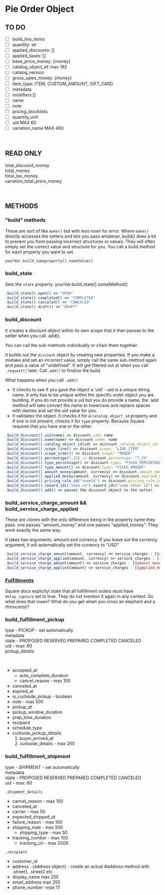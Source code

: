 # Pie Order Object

## TO DO

- [ ] build_line_items
- [ ] quantity: str
- [ ] applied_discounts: []
- [ ] applied_taxes: []
- [ ] base_price_money: {money}
- [ ] catalog_object_id: max 192
- [ ] catalog_version
- [ ] gross_sales_money: {money}
- [ ] item_type: ITEM, CUSTOM_AMOUNT, GIFT_CARD
- [ ] metadata
- [ ] modifiers []
- [ ] name
- [ ] note
- [ ] pricing_blocklists
- [ ] quantity_unit
- [ ] uid MAX 60
- [ ] variation_name MAX 400

<br/>

## READ ONLY

total_discount_money\
total_money\
total_tax_money\
variation_total_price_money

<br/>

## METHODS

### **"build" methods**

These are sort of like `make()` but with less room for error. Where `make()` directly accesses the setters and lets you pass whatever,
build() does a lot to prevent you from passing incorrect structures or values. They will often simply set the correct value and structure for you.
You call a build method for each property you want to set.

```js
yourVar.build_someproperty().someValue()
```

### **build_state**

Sets the `state` property.
yourVar.build_state().someMethod()

```js
.build_state().open() => "OPEN"
.build_state().completed() => "COMPLETED"
.build_state().canceled() => "CANCELED"
.build_state().draft() => "DRAFT"
```

### **build_discount**

It creates a discount object within its own scope that it then passes to the setter when you call .add().

You can call the sub-methods individually or chain them together.

It builds out the `discount` object by creating new properties. If you make a mistake and set an incorrect value, simply call the same
sub-method again and pass a value of "undefined". It will get filtered out at when you call `.request()` later. Call .`add()` to finalize the build.

What happens when you call `.add()`

- It checks to see if you gave the object a 'uid' - uid is a unique string name. It only has to be unique within the specific order object you are building.
  If you do not provide a uid but you do provide a name, the .add method will take convert the name to lowercase and replace spaces with dashes and set the uid
  value for you.
- It validates the object. It checks it for a `catalog_object_id` property and if one is not present, checks it for `type` property. Because Square requires that you have one or the other.

```js
.build_discount().uid(name) => discount.uid: name
.build_discount().name(name) => discount.name: name
.build_discount().catalog_object_id(id) => discount.catalog_object_id: id 
.build_discount().scope_line() => discount.scope: "LINE_ITEM"
.build_discount().scope_order() => discount.scope: "ORDER"
.build_discount().percentage(7.25) -> discount.percentage: "7.25"
.build_discount().type_percentage() => discount.type: "FIXED_PERCENTAGE"
.build_discount().type_amount() => discount.type: "FIXED_AMOUNT"
.build_discount().amount_money(amount, currency) => discount.amount_money: {amount_money: {amount, currency}}
.build_discount().applied_money(amount, currency) => discount.applied_money: {amount_money: {amount, currency}}
.build_discount().pricing_rule_id("someId") => discount.pricing_rule_id: "someId"
.build_discount().reward_ids("some id").reward_ids("some other id") => discount.reward_ids: ["some id", "some other id"]
.build_discount().add() => passes the discount object to the setter.
```

### **build_service_charge_amount && build_service_charge_applied**

These are clones with the only difference being in the property name they pass. one passes "amount_money" and one passes "applied_money".
They work exactly the same way.

It takes two arguments: amount and currency.
If you leave out the currency argument, it will automatically set the currency to "USD"

```js
.build_service_charge_amount(amount, currency) => service_charges : [{amount_money: {amount, currency}}]
.build_service_charge_applied(amount, currency) => service_charges : [{applied_money: {amount, currency}}]
.build_service_charge_amount(amount) => service_charges : [{amount_money: {amount, currency: "USD"}}]
.build_service_charge_applied(amount) => service_charges : [{applied_money: {amount, currency "USD"}}]
```

### **[Fulfillments](https://developer.squareup.com/docs/orders-api/how-it-works#fulfillments)**

Square docs explicityl state that all fulfillment orders must have `delay_capture` set to true. They do not mention it again in any context. So what does that mean? What do you get when you cross an elephant and a rhinoceros?

### **build_fulfillment_pickup**

type - PICKUP - set automatically\
metadata\
state - PROPOSED RESERVED PREPARED COMPLETED CANCELED\
uid - max: 60\
pickup_details

<br/>

- accepted_at
  - auto_complete_duration
  - cancel_reason - max 100
- canceled_at
- expired_at
- is_curbside_pickup - boolean
- note - max 500
- pickup_at
- pickup_window_duration
- prep_time_duration
- recipient
- schedule_type
- curbside_pickup_details
  1. buyer_arrived_at
  2. curbside_details - max 250

### **build_fulfillment_shipment**

type - SHIPMENT - set automatically\
metadata\
state - PROPOSED RESERVED PREPARED COMPLETED CANCELED\
uid - max: 60

`.shipment_details`

- cancel_reason - max 100
- canceled_at
- carrier - max 50
- expected_shipped_at
- failure_reason - max 100
- shipping_note - max 500
  - shipping_type - max 50
- tracking_number - max 100
  - tracking_url - max 2000

`.recipient`

- customer_id
- address : {address object} - create an actual #address method with .street1, .street2 etc
- display_name max 255
- email_address max 255
- phone_number -max 17
